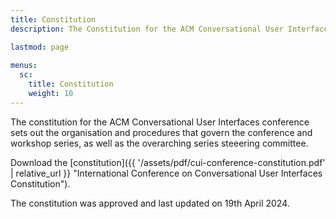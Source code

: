 ```yaml
---
title: Constitution
description: The Constitution for the ACM Conversational User Interfaces conference.

lastmod: page
  
menus:
  sc:
    title: Constitution
    weight: 10
---
```


The constitution for the ACM Conversational User Interfaces conference sets out the organisation and procedures that govern the conference and workshop series, as well as the overarching series steeering committee.

Download the [constitution]({{ '/assets/pdf/cui-conference-constitution.pdf' | relative_url }} "International Conference on Conversational User Interfaces Constitution").

The constitution was approved and last updated on 19th April 2024.
